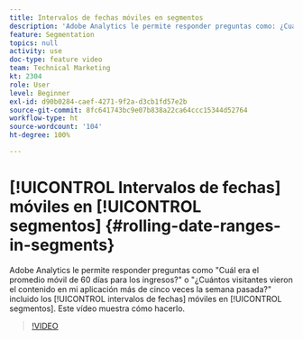 ```yaml
---
title: Intervalos de fechas móviles en segmentos
description: 'Adobe Analytics le permite responder preguntas como: ¿Cuál era el promedio móvil de 60 días para los ingresos? o ¿Cuántos visitantes vieron el contenido en mi aplicación más de cinco veces la semana pasada? al incluir intervalos de fechas móviles en los segmentos. Este vídeo muestra cómo hacerlo.'
feature: Segmentation
topics: null
activity: use
doc-type: feature video
team: Technical Marketing
kt: 2304
role: User
level: Beginner
exl-id: d90b0284-caef-4271-9f2a-d3cb1fd57e2b
source-git-commit: 8fc641743bc9e07b838a22ca64ccc15344d52764
workflow-type: ht
source-wordcount: '104'
ht-degree: 100%

---
```


# [!UICONTROL Intervalos de fechas] móviles en [!UICONTROL segmentos] {#rolling-date-ranges-in-segments}

Adobe Analytics le permite responder preguntas como &quot;Cuál era el promedio móvil de 60 días para los ingresos?&quot; o &quot;¿Cuántos visitantes vieron el contenido en mi aplicación más de cinco veces la semana pasada?&quot; incluido los [!UICONTROL intervalos de fechas] móviles en [!UICONTROL segmentos]. Este vídeo muestra cómo hacerlo.

>[!VIDEO](https://video.tv.adobe.com/v/25403/?quality=12&learn=on)

